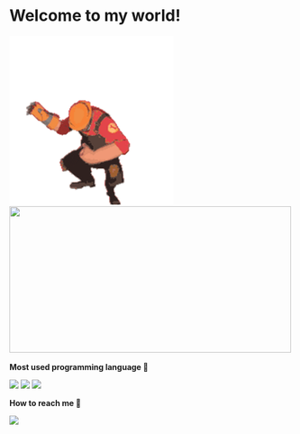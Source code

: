 <h1>Welcome to my world!</h1>

<div>
  <img src="capa.gif" height=300px>
  <img src="https://github-readme-stats-git-masterrstaa-rickstaa.vercel.app/api?username=mfelipesoares&theme=dracula" height=260px width=500px>
</div>
<div>
  <p><b>Most used programming language 🤠</b></p>
  <img src="https://img.shields.io/badge/JavaScript-323330?style=for-the-badge&logo=javascript&logoColor=F7DF1E">
  <img src="https://img.shields.io/badge/Rust-black?style=for-the-badge&logo=rust&logoColor=#E57324">
  <img src="https://camo.githubusercontent.com/c2d9a0aa0e9931d785a0ef490a10d82d4b6e54a4cfb5e3667f25ce4b34530b61/68747470733a2f2f696d672e736869656c64732e696f2f62616467652f426173682d3030303f7374796c653d666f722d7468652d6261646765266c6f676f3d474e5525323042617368266c6f676f436f6c6f723d677265656e">
</div>
<div>
    <p><b>How to reach me 📡</b></p>
     <a scr="https://www.linkedin.com/in/mfelipesoares/"><img src="https://img.shields.io/badge/LinkedIn-0077B5?style=for-the-badge&logo=linkedin&logoColor=white"><a/>
</div>

